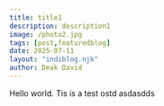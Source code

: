 ```yaml
---
title: title1
description: description1
image: /photo2.jpg
tags: [post,featuredblog]
date: 2025-07-11
layout: "indiblog.njk"
author: Deak David
---
```


Hello world. Tis is a test ostd
asdasdds